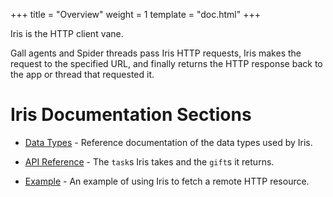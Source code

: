 +++
title = "Overview"
weight = 1
template = "doc.html"
+++

Iris is the HTTP client vane.

Gall agents and Spider threads pass Iris HTTP requests, Iris makes the request to the specified URL, and finally returns the HTTP response back to the app or thread that requested it.

# Iris Documentation Sections

- [Data Types](@/docs/arvo/iris/data-types.md) - Reference documentation of the data types used by Iris.

- [API Reference](@/docs/arvo/eyre/tasks.md) - The `task`s Iris takes and the `gift`s it returns.

- [Example](@/docs/arvo/iris/example.md) - An example of using Iris to fetch a remote HTTP resource.
